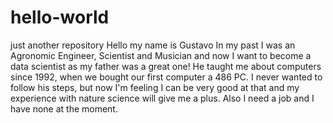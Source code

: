 # hello-world
just another repository
Hello my name is Gustavo
In my past I was an Agronomic Engineer, Scientist and Musician and now I want to become a data scientist as my father was a great one! He taught me about computers since 1992, when we bought our first computer a 486 PC. I never wanted to follow his steps, but now I'm feeling I can be very good at that and my experience with nature science will give me a plus. Also I need a job and I have none at the moment.

